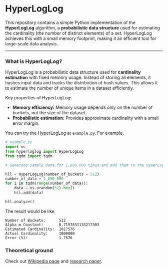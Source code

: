 # HyperLogLog

This repository contains a simple Python implementation of the **HyperLogLog** algorithm, a **probabilistic data structure** used for estimating the cardinality (the number of distinct elements) of a set. HyperLogLog achieves this with a small memory footprint, making it an efficient tool for large-scale data analysis.

---

### What is HyperLogLog?
HyperLogLog is a probabilistic data structure used for **cardinality estimation** with fixed memory usage. Instead of storing all elements, it hashes input data and tracks the distribution of hash values. This allows it to estimate the number of unique items in a dataset efficiently.

Key properties of HyperLogLog:
- **Memory efficiency:** Memory usage depends only on the number of buckets, not the size of the dataset.
- **Probabilistic estimation:** Provides approximate cardinality with a small error margin.

You can try the HyperLogLog at `example.py`. For example,
```py
# example.py
import os
from hyperloglog import HyperLogLog
from tqdm import tqdm

# Generate sample data for 1,000,000 times and add them to the HyperLogLog structure, then analyze it

hll = HyperLogLog(number_of_buckets = 512)
number_of_data = 1_000_000
for i in tqdm(range(number_of_data)):
    data = os.urandom(32).hex()
    hll.add(data)

hll.analyze()
```
The result would be like
```
Number of Buckets:      512
Alpha_m Constant:       0.7197831133217303
Estimated Cardinality:  1017576
Actual Cardinality:     1000000
Error (%):              1.7576
```

### Theoretical ground
Check out [Wikipedia page](https://en.wikipedia.org/wiki/HyperLogLog) and [research paper](https://algo.inria.fr/flajolet/Publications/FlFuGaMe07.pdf).
